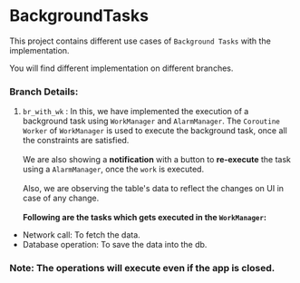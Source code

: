 # BackgroundTasks

This project contains different use cases of `Background Tasks` with the implementation. 

You will find different implementation on different branches.

### Branch Details:

1. `br_with_wk` : In this, we have implemented the execution of a background task using `WorkManager`
 and `AlarmManager`. The `Coroutine Worker` of `WorkManager` is used to execute the background task,
 once all the constraints are satisfied.
<br><br>
We are also showing a <b>notification</b> with a button to <b>re-execute</b> the task using a 
`AlarmManager`, once the `work` is executed.
<br><br>
Also, we are observing the table's data to reflect the changes on UI in case of any change.
<br><br>
<b>Following are the tasks which gets executed in the `WorkManager`: </b>
 * Network call: To fetch the data.
 * Database operation: To save the data into the db.

### Note: The operations will execute even if the app is closed.
